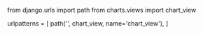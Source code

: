 from django.urls import path
from charts.views import chart_view

urlpatterns = [
    path('', chart_view, name='chart_view'),
]
